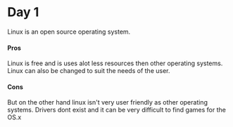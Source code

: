 # Day 1

Linux is an open source operating system.
#### Pros
Linux is free and is uses alot less resources then other operating systems.
Linux can also be changed to suit the needs of the user.
#### Cons
But on the other hand linux isn't very user friendly as other operating systems.
Drivers dont exist and it can be very difficult to find games for the OS.x